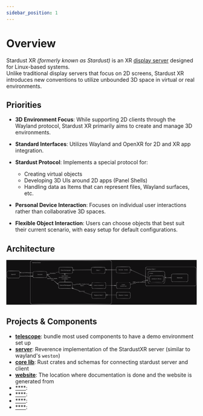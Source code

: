 ```yaml
---
sidebar_position: 1
---
```


# Overview

Stardust XR _(formerly known as Stardust)_ is an XR [display server](https://itsfoss.com/display-server) designed for Linux-based systems<!-- (possibly most unix-based too, but untested)-->.<br/>
Unlike traditional display servers that focus on 2D screens, Stardust XR introduces new conventions to utilize unbounded 3D space in virtual or real environments.

## Priorities

- **3D Environment Focus**: While supporting 2D clients through the Wayland protocol, Stardust XR primarily aims to create and manage 3D environments.

- **Standard Interfaces**: Utilizes Wayland and OpenXR for 2D and XR app integration.

- **Stardust Protocol**: Implements a special protocol for:
  - Creating virtual objects
  - Developing 3D UIs around 2D apps (Panel Shells)
  - Handling data as Items that can represent files, Wayland surfaces, etc.

- **Personal Device Interaction**: Focuses on individual user interactions rather than collaborative 3D spaces.

- **Flexible Object Interaction**: Users can choose objects that best suit their current scenario, with easy setup for default configurations.

## Architecture

![simplified architecture diagram](./simplified-architecture.png)

## Projects & Components

- [**telescope**](https://github.com/StardustXR/telescope): bundle most used components to have a demo environment set up
- [**server**](https://github.com/StardustXR/server): Reverence implementation of the StardustXR server (similar to wayland's `weston`)
- [**core lib**](https://github.com/StardustXR/core): Rust crates and schemas for connecting stardust server and client
- [**website**](https://github.com/StardustXR/website): The location where documentation is done and the website is generated from
- [****](): 
- [****](): 
- [****](): 
- [****](): 
